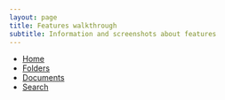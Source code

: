 ```yaml
---
layout: page
title: Features walkthrough
subtitle: Information and screenshots about features
---
```


- [Home](https://athena.devsmn.de/app_help_home/)
- [Folders](https://athena.devsmn.de/app_help_folders/)
- [Documents](https://athena.devsmn.de/app_help_documents/)
- [Search](https://athena.devmsn.de/app_help_search/)
